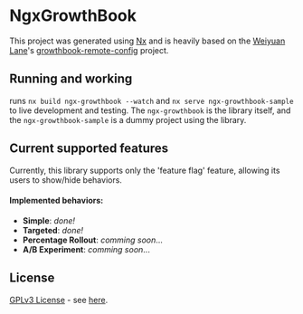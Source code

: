 # NgxGrowthBook

This project was generated using [Nx](https://nx.dev) and is heavily based on the [Weiyuan Lane](https://weiyuan-lane.github.io/)'s [growthbook-remote-config](https://github.com/Weiyuan-Lane/growthbook-remote-config) project.

## Running and working

runs `nx build ngx-growthbook --watch` and `nx serve ngx-growthbook-sample` to live development and testing. The `ngx-growthbook` is the library itself, and the `ngx-growthbook-sample` is a dummy project using the library.

## Current supported features

Currently, this library supports only the 'feature flag' feature, allowing its users to show/hide behaviors.

#### Implemented behaviors:
* __Simple__: _done!_
* __Targeted__: _done!_
* __Percentage Rollout__: _comming soon_...
* __A/B Experiment__: _comming soon_...

## License
[GPLv3 License](#gplv3-license) - see [here](LICENSE).
